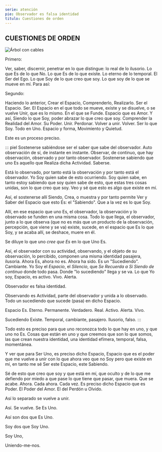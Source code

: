```yaml
---
serie: atención
pie: Observador es falsa identidad
titulo: Cuestiones de orden
---
```


## CUESTIONES DE ORDEN


![Árbol con cables](/img/arbolcables.jpg)


Primero:

Ver, saber, discernir, penetrar en lo que distingue: lo real de lo ilusorio. Lo que Es de lo que No. Lo que Es de lo que existe. Lo eterno de lo temporal. El Ser del Ego. Lo que Soy de lo que creo que soy. Lo que soy de lo que se mueve en mí. Para así:

Segundo:

Haciendo lo anterior, Crear el Espacio, Comprenderlo, Realizarlo. Ser el Espacio. Ser. El Espacio en el que todo se mueve, existe y se disuelve, o se vuelve Unir, que es lo mismo. En el que se Funde. Espacio que es Amor. Y así, Siendo lo que Soy, poder abrazar lo que creo que soy. Comprender la Realidad del Amor. Su Poder. Unir. Perdonar. Volver a unir. Volver. Ser lo que Soy. Todo en Uno. Espacio y forma, Movimiento y Quietud.

Este es un proceso preciso.

::: piel
Sostenerse sabiéndose ser el saber que sabe del observador. Auto observación de sí, de instante en instante. Observar, de continuo, que hay observación, observado y por tanto observador. Sostenerse sabiendo que uno Es aquello que Realiza dicha Actividad. Saberse.

Está lo observado, por tanto está la observación y por tanto está el observador. Yo Soy quien sabe de esto ocurriendo. Soy quien sabe, en tanto estoy sabiendo que soy quien sabe de esto, que estas tres cosas unidas, son lo que creo que soy. Veo y sé que esto es algo que existe en mí.

Así, el sostenerse allí Siendo, Crea, o muestra y por tanto permite Ver y Saber del Espacio que esto Es: el "Sabiendo". Que a la vez es lo que Soy.

Allí, en ese espacio que uno Es, el observador, la observación y lo observado se funden en una misma cosa. Todo lo que llega, el observador, junto a lo que observa (que no es más que un producto de la observación, percepción, que viene y se va) existe, sucede, en el espacio que Es lo que Soy, y se acaba allí, se deshace, muere en él.

Se diluye lo que uno _cree que Es_ en lo que Uno Es.

Así, el observador con su actividad, observando, y el objeto de su observación, lo percibido, componen una misma identidad pasajera, ilusoria. Ahora Es, ahora no es. Ahora ha sido. Es un "Sucediendo". Cambiante.
Yo Soy el _Espacio_, el _Silencio_, que _Se Recuerda a Sí Siendo de continuo_ donde todo pasa. Donde "lo sucediendo" llega y se va.
Lo que Yo soy, Espacio, es activo. Vivo. Alerta.

Observador es falsa identidad.

Observando es Actividad, parte del observador y unida a lo observado. Todo un sucediendo que sucede (pasa) en dicho Espacio.

Espacio Es. Eterno. Permanente. Verdadero. Real. Activo. Alerta. Vivo.

Sucediendo Existe. Temporal, cambiante, pasajero. Ilusorio, falso.
:::

Todo esto es preciso para que uno reconozca todo lo que hay en uno, y que uno no Es.
Cosas que están en uno y que creemos que son lo que somos, las que crean nuestra identidad, una identidad efímera, temporal, falsa, momentánea.

Y ver que para Ser Uno, es preciso dicho Espacio, Espacio que es el poder que me vuelve a unir con lo que ahora veo que no Soy pero que existe en mí, en tanto me sé Ser este Espacio, este Sabiendo.

Sé de esto que creo que soy y que está en mí, que oculto y de lo que me defiendo por miedo a que pase lo que tiene que pasar, que muera. Que se acabe. Ahora. Cada ahora. Cada vez.
Es preciso dicho Espacio que es Poder. El Poder del Amor. El del Perdón u Olvido.

Así lo separado se vuelve a unir.

Así. Se vuelve. Se Es Uno.

Así son dos que Es Uno.

Soy dos que Soy Uno.

Soy Uno,

Uniendo-me-nos.
